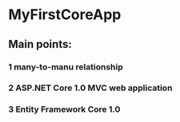 # MyFirstCoreApp

## Main points:
### 1 many-to-manu relationship
### 2 ASP.NET Core 1.0 MVC web application
### 3 Entity Framework Core 1.0
 
